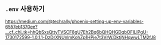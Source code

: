## `.env` 사용하기

https://medium.com/@techrally/phoenix-setting-up-env-variables-6557eb1370ee?__cf_chl_tk=hhQbSxsQttyTVSCF8gU7Eh2Bq6bQHQHGDqbOFILlPgU-1730172599-1.0.1.1-DzDrXNUnlmKohZp1HPje7t3VrW.DktjNHqwwLTM2fJ8
